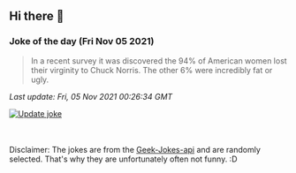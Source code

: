 ## Hi there 👋

### Joke of the day (Fri Nov 05 2021)
<!-- joke -->
>In a recent survey it was discovered the 94% of American women lost their virginity to Chuck Norris. The other 6% were incredibly fat or ugly.
<!-- /joke -->

*Last update: Fri, 05 Nov 2021 00:26:34 GMT*

[![Update joke](https://github.com/nclskfm/nclskfm/actions/workflows/joke.yml/badge.svg)](https://github.com/nclskfm/nclskfm/actions/workflows/joke.yml)

<br><br>
Disclaimer: The jokes are from the [Geek-Jokes-api](https://github.com/sameerkumar18/geek-joke-api) and are randomly selected. That's why they are unfortunately often not funny. :D
